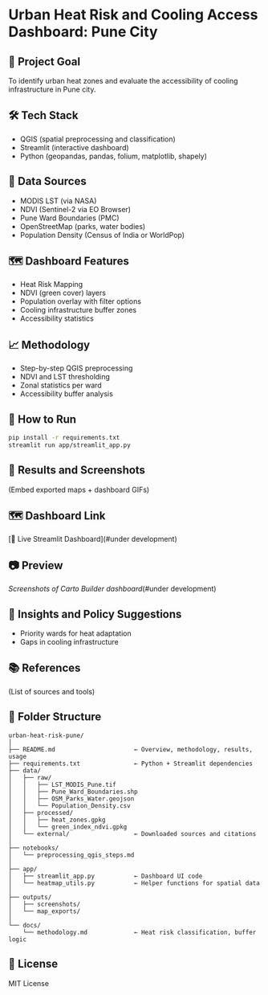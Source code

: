 # Urban Heat Risk and Cooling Access Dashboard: Pune City

## 🧭 Project Goal
To identify urban heat zones and evaluate the accessibility of cooling infrastructure in Pune city.

## 🛠️ Tech Stack
- QGIS (spatial preprocessing and classification)
- Streamlit (interactive dashboard)
- Python (geopandas, pandas, folium, matplotlib, shapely)

## 📂 Data Sources
- MODIS LST (via NASA)
- NDVI (Sentinel-2 via EO Browser)
- Pune Ward Boundaries (PMC)
- OpenStreetMap (parks, water bodies)
- Population Density (Census of India or WorldPop)

## 🗺️ Dashboard Features
- Heat Risk Mapping
- NDVI (green cover) layers
- Population overlay with filter options
- Cooling infrastructure buffer zones
- Accessibility statistics

## 📈 Methodology
- Step-by-step QGIS preprocessing
- NDVI and LST thresholding
- Zonal statistics per ward
- Accessibility buffer analysis

## 🚀 How to Run
```bash
pip install -r requirements.txt
streamlit run app/streamlit_app.py
```

## 📌 Results and Screenshots
(Embed exported maps + dashboard GIFs)

## 🗺️ Dashboard Link
[🔗 Live Streamlit Dashboard](#under development)

## 📷 Preview
_Screenshots of Carto Builder dashboard_(#under development)

## 🧠 Insights and Policy Suggestions
- Priority wards for heat adaptation
- Gaps in cooling infrastructure

## 📚 References
(List of sources and tools)

## 📁 Folder Structure
```
urban-heat-risk-pune/
│
├── README.md                      ← Overview, methodology, results, usage
├── requirements.txt               ← Python + Streamlit dependencies
├── data/
│   ├── raw/
│   │   ├── LST_MODIS_Pune.tif
│   │   ├── Pune_Ward_Boundaries.shp
│   │   ├── OSM_Parks_Water.geojson
│   │   └── Population_Density.csv
│   ├── processed/
│   │   ├── heat_zones.gpkg
│   │   └── green_index_ndvi.gpkg
│   └── external/                  ← Downloaded sources and citations
│
├── notebooks/
│   └── preprocessing_qgis_steps.md
│
├── app/
│   ├── streamlit_app.py           ← Dashboard UI code
│   └── heatmap_utils.py           ← Helper functions for spatial data
│
├── outputs/
│   ├── screenshots/
│   └── map_exports/
│
└── docs/
    └── methodology.md             ← Heat risk classification, buffer logic

```

## 📜 License
MIT License

